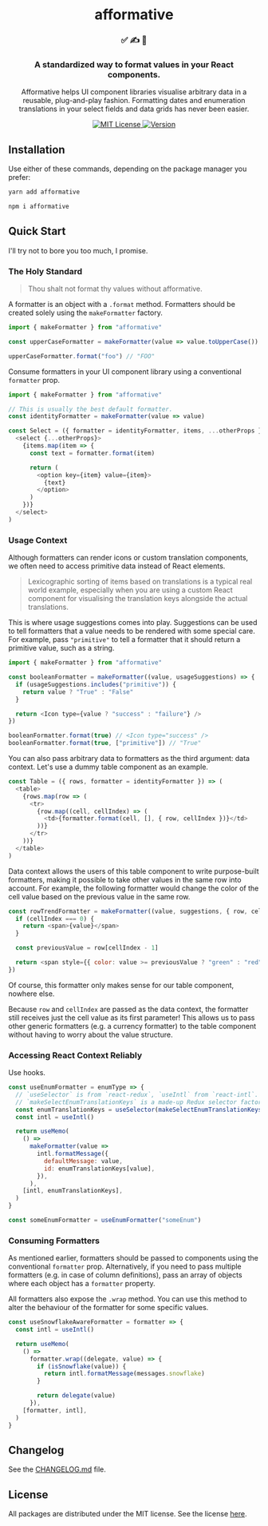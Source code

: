 <h1 align="center">
afformative
</h1>

<h3 align="center">
✅ ✍️ 👀
</h3>

<h3 align="center">
A standardized way to format values in your React components.
</h3>

<p align="center">
Afformative helps UI component libraries visualise arbitrary data in a reusable, plug-and-play fashion. Formatting dates and enumeration translations in your select fields and data grids has never been easier.
</p>

<p align="center">
  <a href="https://github.com/wafflepie/affomative/blob/master/LICENSE">
    <img src="https://flat.badgen.net/badge/license/MIT/blue" alt="MIT License" />
  </a>

  <a href="https://npmjs.com/package/afformative">
    <img src="https://flat.badgen.net/npm/v/afformative" alt="Version" />
  </a>
</p>

## Installation

Use either of these commands, depending on the package manager you prefer:

```sh
yarn add afformative

npm i afformative
```

## Quick Start

I'll try not to bore you too much, I promise.

### The Holy Standard

> Thou shalt not format thy values without afformative.

A formatter is an object with a `.format` method. Formatters should be created solely using the `makeFormatter` factory.

```js
import { makeFormatter } from "afformative"

const upperCaseFormatter = makeFormatter(value => value.toUpperCase())

upperCaseFormatter.format("foo") // "FOO"
```

Consume formatters in your UI component library using a conventional `formatter` prop.

```js
import { makeFormatter } from "afformative"

// This is usually the best default formatter.
const identityFormatter = makeFormatter(value => value)

const Select = ({ formatter = identityFormatter, items, ...otherProps }) => (
  <select {...otherProps}>
    {items.map(item => {
      const text = formatter.format(item)

      return (
        <option key={item} value={item}>
          {text}
        </option>
      )
    })}
  </select>
)
```

### Usage Context

Although formatters can render icons or custom translation components, we often need to access primitive data instead of React elements.

> Lexicographic sorting of items based on translations is a typical real world example, especially when you are using a custom React component for visualising the translation keys alongside the actual translations.

This is where usage suggestions comes into play. Suggestions can be used to tell formatters that a value needs to be rendered with some special care. For example, pass `"primitive"` to tell a formatter that it should return a primitive value, such as a string.

```js
import { makeFormatter } from "afformative"

const booleanFormatter = makeFormatter((value, usageSuggestions) => {
  if (usageSuggestions.includes("primitive")) {
    return value ? "True" : "False"
  }

  return <Icon type={value ? "success" : "failure"} />
})

booleanFormatter.format(true) // <Icon type="success" />
booleanFormatter.format(true, ["primitive"]) // "True"
```

You can also pass arbitrary data to formatters as the third argument: data context. Let's use a dummy table component as an example.

```js
const Table = ({ rows, formatter = identityFormatter }) => (
  <table>
    {rows.map(row => (
      <tr>
        {row.map((cell, cellIndex) => (
          <td>{formatter.format(cell, [], { row, cellIndex })}</td>
        ))}
      </tr>
    ))}
  </table>
)
```

Data context allows the users of this table component to write purpose-built formatters, making it possible to take other values in the same row into account. For example, the following formatter would change the color of the cell value based on the previous value in the same row.

```js
const rowTrendFormatter = makeFormatter((value, suggestions, { row, cellIndex }) => {
  if (cellIndex === 0) {
    return <span>{value}</span>
  }

  const previousValue = row[cellIndex - 1]

  return <span style={{ color: value >= previousValue ? "green" : "red" }}>{value}</span>
})
```

Of course, this formatter only makes sense for our table component, nowhere else.

Because `row` and `cellIndex` are passed as the data context, the formatter still receives just the cell value as its first parameter! This allows us to pass other generic formatters (e.g. a currency formatter) to the table component without having to worry about the value structure.

### Accessing React Context Reliably

Use hooks.

```js
const useEnumFormatter = enumType => {
  // `useSelector` is from `react-redux`, `useIntl` from `react-intl`.
  // `makeSelectEnumTranslationKeys` is a made-up Redux selector factory.
  const enumTranslationKeys = useSelector(makeSelectEnumTranslationKeys(enumType))
  const intl = useIntl()

  return useMemo(
    () =>
      makeFormatter(value =>
        intl.formatMessage({
          defaultMessage: value,
          id: enumTranslationKeys[value],
        }),
      ),
    [intl, enumTranslationKeys],
  )
}

const someEnumFormatter = useEnumFormatter("someEnum")
```

### Consuming Formatters

As mentioned earlier, formatters should be passed to components using the conventional `formatter` prop. Alternatively, if you need to pass multiple formatters (e.g. in case of column definitions), pass an array of objects where each object has a `formatter` property.

All formatters also expose the `.wrap` method. You can use this method to alter the behaviour of the formatter for some specific values.

```js
const useSnowflakeAwareFormatter = formatter => {
  const intl = useIntl()

  return useMemo(
    () =>
      formatter.wrap((delegate, value) => {
        if (isSnowflake(value)) {
          return intl.formatMessage(messages.snowflake)
        }

        return delegate(value)
      }),
    [formatter, intl],
  )
}
```

## Changelog

See the [CHANGELOG.md](https://github.com/wafflepie/afformative/blob/master/CHANGELOG.md) file.

## License

All packages are distributed under the MIT license. See the license [here](https://github.com/wafflepie/afformative/blob/master/LICENSE).
